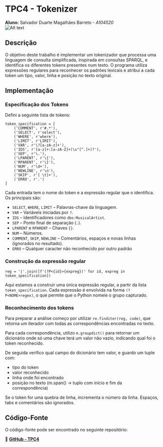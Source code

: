 # TPC4 - Tokenizer

**Aluno:** Salvador Duarte Magalhães Barreto - *A104520*  
![Alt text](https://github.com/R7ptide/EngWeb2025-A104520/blob/main/image.png)

## Descrição  

O objetivo deste trabalho é implementar um tokenizador que processa uma linguagem de consulta simplificada, inspirada em consultas SPARQL, e identifica os diferentes tokens presentes num texto. O programa utiliza expressões regulares para reconhecer os padrões lexicais e atribui a cada token um tipo, valor, linha e posição no texto original.

## Implementação  

### Especificação dos Tokens
Defini a seguinte lista de tokens:
```
token_specification = [
    ('COMMENT', r'#.*'),
    ('SELECT', r'select'),
    ('WHERE', r'where'),
    ('LIMIT', r'LIMIT'),
    ('VAR', r'\?[a-zA-z]+'),  
    ('IDS', r'[a-z]+:[a-zA-Z]+(\s"[^.]+)?'),
    ('SEP', r'\.'),
    ('LPARENT', r'\{'),
    ('RPARENT', r'\}'),
    ('NUM', r'\d+'),
    ('NEWLINE', r'\n'),
    ('SKIP', r'[ \t]+'),
    ('ERRO', r'.') 
]
```
Cada entrada tem o nome do token e a expressão regular que o identifica. Os principais são:

- `SELECT`, `WHERE`, `LIMIT` – Palavras-chave da linguagem.
- `VAR` – Variáveis iniciadas por `?`.
- `IDS` – Identificadores como `dbo:MusicalArtist`.
- `SEP` – Ponto final de separação (`.`).
- `LPARENT` e `RPARENT` – Chaves `{}`.
- `NUM` – Números.
- `COMMENT`, `SKIP`, `NEWLINE` – Comentários, espaços e novas linhas (ignorados no resultado).
- `ERRO` – Qualquer caracter não reconhecido por outro padrão

### Construção da expressão regular
```
reg = '|'.join([f'(?P<{id}>{expreg})' for id, expreg in token_specification])
```
Aqui estamos a construir uma única expressão regular, a partir da lista `token_specification`.
Cada expressão é envolvida na forma `(?P<NOME>regex)`, o que permite que o Python nomeie o grupo capturado.

### Reconhecimento dos tokens
Para preparar a análise começo por utilizar `re.finditer(reg, code)`, que retorna um iterador com todas as correspondências encontradas no texto. 

Para cada correspondência, utilizo `m.groupdict()` para retornar um dicionário onde só uma chave terá um valor não vazio, indicando qual foi o token reconhecido.

De seguida verifico qual campo do dicionário tem valor, e guardo um tuple com:
- tipo do token
- valor reconhecido 
- linha onde foi encontrado
- posição no texto (m.span() → tuplo com início e fim da correspondência)

Se o token for uma quebra de linha, incrementa o número da linha. Espaços, tabs e comentários são ignorados.



## Código-Fonte  

O código-fonte pode ser encontrado no seguinte repositório:  

📌 [**GitHub - TPC4**](https://github.com/R7ptide/PL2025-A104520/blob/main/TPC4/tpc4.py)  
